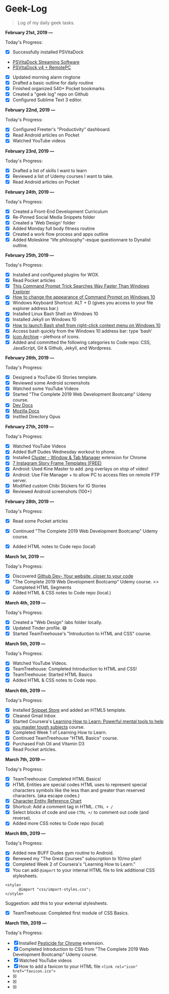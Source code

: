 # Geek-Log
> Log of my daily geek tasks.

**February 21st, 2019 —**

Today's Progress: 

- [x] Successfully installed PSVitaDock
- [PSVitaDock Streaming Software](https://www.youtube.com/watch?v=or51dW7Iz-U)
- [PSVitaDock v4 + RemotePC](https://github.com/lazydevyo/PSVitaDock/releases)

- [x] Updated morning alarm ringtone
- [x] Drafted a basic outline for daily routine
- [x] Finished organized 540+ Pocket bookmarks
- [x] Created a "geek log" repo on Github
- [x] Configured Sublime Text 3 editor.

**February 22nd, 2019 —**

Today's Progress: 

- [x] Configured Freeter's "Productivity" dashboard.
- [x] Read Android articles on Pocket
- [x] Watched YouTube videos

**February 23rd, 2019 —**

Today's Progress: 

- [x] Drafted a list of skills I want to learn
- [x] Reviewed a list of Udemy courses I want to take.
- [x] Read Android articles on Pocket

**February 24th, 2019 —**

Today's Progress: 

- [x] Created a Front-End Development Curriculum
- [x] Re-Pinned Social Media Snippets folder
- [x] Created a 'Web Design' folder
- [x] Added Monday full body fitness routine
- [x] Created a work flow process and apps outline
- [x] Added Moleskine "life philosophy"-esque questionnare to Dynalist outline.

**February 25th, 2019 —**

Today's Progress: 

- [x] Installed and configured plugins for WOX.
- [x] Read Pocket articles
- [x] [This Command Prompt Trick Searches Way Faster Than Windows Explorer](https://www.howtogeek.com/fyi/this-command-prompt-trick-searches-way-faster-than-windows-explorer/)
- [x] [How to change the appearance of Command Prompt on Windows 10](https://www.windowscentral.com/how-change-appearance-command-prompt-windows-10)
- [x] Windows Keyboard Shortcut: ALT + D (gives you access to your file explorer address bar.)
- [x] Installed Linux Bash Shell on Windows 10
- [x] Installed Jekyll on Windows 10
- [x] [How to launch Bash shell from right-click context menu on Windows 10](https://www.windowscentral.com/how-launch-bash-shell-right-click-context-menu-windows-10)
- [x] Access bash quickly from the Windows 10 address bar: type 'bash'
- [x] [Icon Archive](http://www.iconarchive.com/) –  plethora of icons.
- [x] Added and committed the following categories to Code repo: CSS, JavaScript, Git & Github, Jekyll, and Wordpress.

**February 26th, 2019 —**

Today's Progress: 

- [x] Designed a YouTube IG Stories template.
- [x] Reviewed some Android screenshots
- [x] Watched some YouTube Videos
- [x] Started "The Complete 2019 Web Development Bootcamp" Udemy course.
- [x] [Dev Docs](https://devdocs.io/)
- [x] [Mozilla Docs](https://developer.mozilla.org/en-US/)
- [x] Instlled Directory Opus

**February 27th, 2019 —**

Today's Progress: 

- [x] Watched YouTube Videos
- [x] Added Buff Dudes Wednesday workout to phone.
- [x] Installed [Cluster - Window & Tab Manager](https://chrome.google.com/webstore/detail/cluster-window-tab-manage/aadahadfdmiibmdhfmpbeeebejmjnkef/related?hl=en) extension for Chrome
- [x] [7 Instagram Story Frame Templates (FREE)](https://www.youtube.com/watch?v=GDZf7xS5rd4)
- [x] Android: Used Kine Master to add .png overlays on stop of video!
- [x] Android: Use File Manager + to allow PC to access files on remote FTP server.
- [x] Modified custom Chibi Stickers for IG Stories
- [x] Reviewed Android screenshots (100+)

**February 28th, 2019 —**

Today's Progress: 

- [x] Read some Pocket articles
- [x] Continued "The Complete 2019 Web Development Bootcamp" Udemy course.
- [x] Added HTML notes to Code repo (local)


**March 1st, 2019 —**

Today's Progress: 

- [x] Discovered [Github Dev- Your website, closer to your code](https://github.dev/)
- [x] "The Complete 2019 Web Development Bootcamp" Udemy course. >> Completed HTML Segments
- [x] Added HTML & CSS notes to Code repo (local.)

**March 4th, 2019 —**

Today's Progress: 

- [x] Created a "Web Design" labs folder locally.
- [x] Updated Tinder profile. 😅
- [x] Started TeamTreehouse's "Introduction to HTML and CSS" course.

**March 5th, 2019 —**

Today's Progress: 

- [x] Watched YouTube Videos.
- [x] TeamTreehouse: Completed Introduction to HTML and CSS!
- [x] TeamTreehouse: Started HTML Basics
- [x] Added HTML & CSS notes to Code repo.

**March 6th, 2019 —**

Today's Progress: 

- [x] Installed [Snippet Store](https://github.com/ZeroX-DG/SnippetStore) and added an HTML5 template.
- [x] Cleaned Gmail Inbox
- [x] Started Coursera's [Learning How to Learn: Powerful mental tools to help you master tough subjects](https://www.coursera.org/learn/learning-how-to-learn) course.
- [x] Completed Week 1 of Learning How to Learn.
- [x] Continued TeamTreehouse "HTML Basics" course.
- [x] Purchased Fish Oil and Vitamin D3
- [x] Read Pocket articles.

**March 7th, 2019 —**

Today's Progress: 

- [x] TeamTreehouse: Completed HTML Basics!
- [x] HTML Entities are special codes HTML uses to represent special characters symbols like the less than and greater than reserved characters. (aka escape codes.)
- [x] [Character Entity Reference Chart](https://dev.w3.org/html5/html-author/charref)
- [x] Shortcut: Add a comment tag in HTML. `CTRL + /`
- [x] Select blocks of code and use `CTRL +/` to comment out code (and reverse).
- [x] Added more CSS notes to Code repo (local)

**March 8th, 2019 —**

Today's Progress: 

- [x] Added new BUFF Dudes gym routine to Android.
- [x] Renewed my "The Great Courses" subscription to 10/mo plan!
- [x] Completed Week 2 of Coursera's "Learning How to Learn."
- [x] You can add `@import` to your internal HTML file to link additional CSS stylesheets.
```
<style>
      @import "css/import-styles.css";
</style>
```

Suggestion: add this to your external stylesheets.
- [x] TeamTreehouse: Completed first module of CSS Basics.

**March 11th, 2019 —**

Today's Progress: 

- [x] Installed [Pesticide for Chrome](https://chrome.google.com/webstore/detail/pesticide-for-chrome/bblbgcheenepgnnajgfpiicnbbdmmooh/related?hl=en-US) extension.
- [x] Completed Introduction to CSS from "The Complete 2019 Web Development Bootcamp" Udemy course.
- [x] Watched YouTube videos
- [x] How to add a favicon to your HTML file
`<link rel="icon" href="favicon.ico">`
- [x] 
- [x] 
- [x] 
